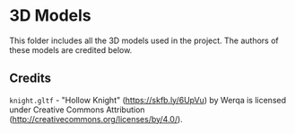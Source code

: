 # 3D Models

This folder includes all the 3D models used in the project. The authors of these models are credited below.

## Credits
`knight.gltf` - "Hollow Knight" (https://skfb.ly/6UpVu) by Werqa is licensed under Creative Commons Attribution (http://creativecommons.org/licenses/by/4.0/).